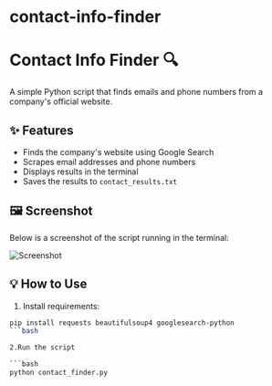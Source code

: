 # contact-info-finder
# Contact Info Finder 🔍

A simple Python script that finds emails and phone numbers from a company's official website.

## ✨ Features

- Finds the company's website using Google Search
- Scrapes email addresses and phone numbers
- Displays results in the terminal
- Saves the results to `contact_results.txt`

## 🖼 Screenshot

Below is a screenshot of the script running in the terminal:

![Screenshot](screenshot.png)

## 💡 How to Use

1. Install requirements:

```bash
pip install requests beautifulsoup4 googlesearch-python
```bash

2.Run the script

```bash
python contact_finder.py


